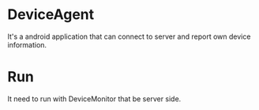 # DeviceAgent
It's a android application that can connect to server and report own device information.  
# Run
It need to run with DeviceMonitor that be server side.
